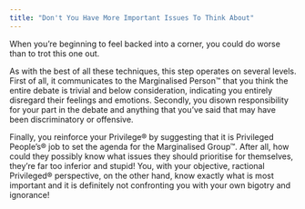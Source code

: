 ```yaml
---
title: "Don't You Have More Important Issues To Think About"
---
```


When you’re beginning to feel backed into a corner, you could do worse than to trot this one out.

As with the best of all these techniques, this step operates on several levels. First of all, it communicates to the Marginalised Person™ that you think the entire debate is trivial and below consideration, indicating you entirely disregard their feelings and emotions. Secondly, you disown responsibility for your part in the debate and anything that you’ve said that may have been discriminatory or offensive.

Finally, you reinforce your Privilege® by suggesting that it is Privileged People’s® job to set the agenda for the Marginalised Group™.  After all, how could they possibly know what issues they should prioritise for themselves, they’re far too inferior and stupid! You, with your objective, ractional Privileged® perspective, on the other hand, know exactly what is most important and it is definitely not confronting you with your own bigotry and ignorance!
